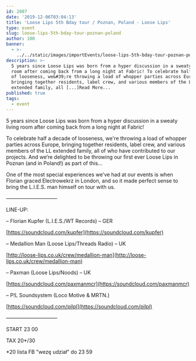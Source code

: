 ```yaml
---
id: 2807
date: '2019-12-06T03:04:13'
title: 'Loose Lips 5th Bday tour / Poznan, Poland - Loose Lips'
type: event
slug: loose-lips-5th-bday-tour-poznan-poland
author: 100
banner:
  - >-
    ../../static/images/importEvents/loose-lips-5th-bday-tour-poznan-poland/image2807.jpeg
description: >-
  5 years since Loose Lips was born from a hyper discussion in a sweaty living
  room after coming back from a long night at Fabric! To celebrate half a decade
  of looseness, we&#39;re throwing a load of whopper parties across Europe,
  bringing together residents, label crew, and various members of the LL
  extended family, all [...]Read More...
published: true
tags:
  - event
---
```

5 years since Loose Lips was born from a hyper discussion in a sweaty living room after coming back from a long night at Fabric!

To celebrate half a decade of looseness, we're throwing a load of whopper parties across Europe, bringing together residents, label crew, and various members of the LL extended family, all of who have contributed to our projects. And we’re delighted to be throwing our first ever Loose Lips in Poznan (and in Poland!) as part of this…

One of the most special experiences we’ve had at our events is when Florian graced Electrowekrz in London, and so it made perfect sense to bring the L.I.E.S. man himself on tour with us.

——————————

LINE-UP:

– Florian Kupfer (L.I.E.S./WT Records) – GER

[](https://l.facebook.com/l.php?u=https%3A%2F%2Fsoundcloud.com%2Fkupfer%3Ffbclid%3DIwAR1a2We-opl1nxiz6D1BBEY5XhmOc8LtgcVJ1MR8zbc1RuHcpyOR11S-Ydw&h=AT1sevLtTS5HDTpZZVa40EF35NIsVqu8s1DY5GNplTzZyEGVmJxWGWlQ102kPyTWTIetL2j_igorBrRqU-mJzn7HISiZ7ad2tuXLMaPWtK4zuJKuiqmx2Ap6t9zd-LOXJ2lJVSQ)[https://soundcloud.com/kupfer](https://soundcloud.com/kupfer)

– Medallion Man (Loose Lips/Threads Radio) – UK

[](https://l.facebook.com/l.php?u=http%3A%2F%2Floose-lips.co.uk%2Fcrew%2Fmedallion-man%3Ffbclid%3DIwAR3r1_GWbxgD-h5KOpd8DjH96xUJZD6LokXLFI0YNQUEmo5fC4Ej0oIsEHQ&h=AT3DoS5Tyw_sKzYUsMPlAx-dljLnvCOi5rFNlTwCcHEzLyz5KVsl0EleweXF9x0Thjitd5yBpiRO46Q_0PZ8wW16vCVuWv-RIDDjltFxFdYBGB9Nh6QE8aS6XuBIR7t5QSGm7zQ)[http://loose-lips.co.uk/crew/medallion-man](http://loose-lips.co.uk/crew/medallion-man)

– Paxman (Loose Lips/Noods) – UK

[](https://l.facebook.com/l.php?u=https%3A%2F%2Fsoundcloud.com%2Fpaxmanmcr%3Ffbclid%3DIwAR1jTeWB_G3fT3aP0w72P6CFN494vmV2255ef8YBk8vDKcCuum0lObs6vuo&h=AT2TcRZKjFqI1qFtFVsAUK_sYv8Iwlc73Vgq13HpZ0bKuF_JxpKyBKg65BxIoP9uQ6rtmOhTqsk4r4YLSqp7rqmSgsdeZyFIeHENd3dxUtCD7HbUdFuKMzFztkmaMBQSA-zFECk)[https://soundcloud.com/paxmanmcr](https://soundcloud.com/paxmanmcr)

– P!L Soundsystem (Loco Motive & MRTN.)

[](https://l.facebook.com/l.php?u=https%3A%2F%2Fsoundcloud.com%2Fpilpl%3Ffbclid%3DIwAR2HgGyMCkwyjTzcVNrhx6htZC0T7f1ZZWm-eEiB1zi49Po7Ocr5sklREyI&h=AT0v87MQXcEJnsIySyVwMhR8GRtw1Ui3MMYxYiHjBlJgQC76Y9Ktd3uVD_sEfB1BzXQbZ9An3uWqz4k3k8eTKXsD2iSz2_34_9HqO3w2kMqnrg9XwOtJp-I6bcj_pmsz0ViaBqs)[https://soundcloud.com/pilpl](https://soundcloud.com/pilpl)

——————————

START 23 00

TAX 20\*/30

\*20 lista FB "wezę udział" do 23 59